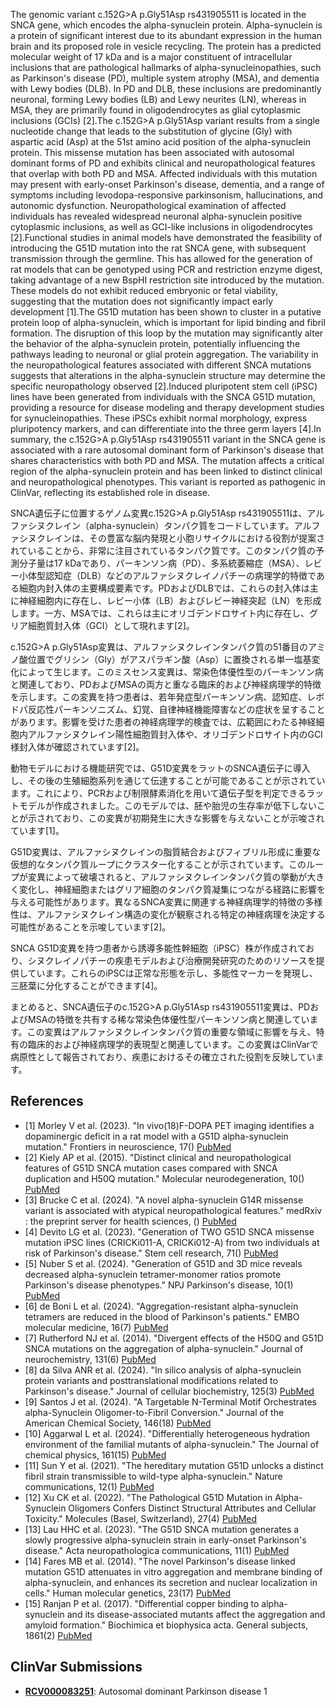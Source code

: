 
    
The genomic variant c.152G>A p.Gly51Asp rs431905511 is located in the SNCA gene, which encodes the alpha-synuclein protein. Alpha-synuclein is a protein of significant interest due to its abundant expression in the human brain and its proposed role in vesicle recycling. The protein has a predicted molecular weight of 17 kDa and is a major constituent of intracellular inclusions that are pathological hallmarks of alpha-synucleinopathies, such as Parkinson's disease (PD), multiple system atrophy (MSA), and dementia with Lewy bodies (DLB). In PD and DLB, these inclusions are predominantly neuronal, forming Lewy bodies (LB) and Lewy neurites (LN), whereas in MSA, they are primarily found in oligodendrocytes as glial cytoplasmic inclusions (GCIs) [2].The c.152G>A p.Gly51Asp variant results from a single nucleotide change that leads to the substitution of glycine (Gly) with aspartic acid (Asp) at the 51st amino acid position of the alpha-synuclein protein. This missense mutation has been associated with autosomal dominant forms of PD and exhibits clinical and neuropathological features that overlap with both PD and MSA. Affected individuals with this mutation may present with early-onset Parkinson's disease, dementia, and a range of symptoms including levodopa-responsive parkinsonism, hallucinations, and autonomic dysfunction. Neuropathological examination of affected individuals has revealed widespread neuronal alpha-synuclein positive cytoplasmic inclusions, as well as GCI-like inclusions in oligodendrocytes [2].Functional studies in animal models have demonstrated the feasibility of introducing the G51D mutation into the rat SNCA gene, with subsequent transmission through the germline. This has allowed for the generation of rat models that can be genotyped using PCR and restriction enzyme digest, taking advantage of a new BspHI restriction site introduced by the mutation. These models do not exhibit reduced embryonic or fetal viability, suggesting that the mutation does not significantly impact early development [1].The G51D mutation has been shown to cluster in a putative protein loop of alpha-synuclein, which is important for lipid binding and fibril formation. The disruption of this loop by the mutation may significantly alter the behavior of the alpha-synuclein protein, potentially influencing the pathways leading to neuronal or glial protein aggregation. The variability in the neuropathological features associated with different SNCA mutations suggests that alterations in the alpha-synuclein structure may determine the specific neuropathology observed [2].Induced pluripotent stem cell (iPSC) lines have been generated from individuals with the SNCA G51D mutation, providing a resource for disease modeling and therapy development studies for synucleinopathies. These iPSCs exhibit normal morphology, express pluripotency markers, and can differentiate into the three germ layers [4].In summary, the c.152G>A p.Gly51Asp rs431905511 variant in the SNCA gene is associated with a rare autosomal dominant form of Parkinson's disease that shares characteristics with both PD and MSA. The mutation affects a critical region of the alpha-synuclein protein and has been linked to distinct clinical and neuropathological phenotypes. This variant is reported as pathogenic in ClinVar, reflecting its established role in disease.

SNCA遺伝子に位置するゲノム変異c.152G>A p.Gly51Asp rs431905511は、アルファシヌクレイン（alpha-synuclein）タンパク質をコードしています。アルファシヌクレインは、その豊富な脳内発現と小胞リサイクルにおける役割が提案されていることから、非常に注目されているタンパク質です。このタンパク質の予測分子量は17 kDaであり、パーキンソン病（PD）、多系統萎縮症（MSA）、レビー小体型認知症（DLB）などのアルファシヌクレイノパチーの病理学的特徴である細胞内封入体の主要構成要素です。PDおよびDLBでは、これらの封入体は主に神経細胞内に存在し、レビー小体（LB）およびレビー神経突起（LN）を形成します。一方、MSAでは、これらは主にオリゴデンドロサイト内に存在し、グリア細胞質封入体（GCI）として現れます[2]。

c.152G>A p.Gly51Asp変異は、アルファシヌクレインタンパク質の51番目のアミノ酸位置でグリシン（Gly）がアスパラギン酸（Asp）に置換される単一塩基変化によって生じます。このミスセンス変異は、常染色体優性型のパーキンソン病と関連しており、PDおよびMSAの両方と重なる臨床的および神経病理学的特徴を示します。この変異を持つ患者は、若年発症型パーキンソン病、認知症、レボドパ反応性パーキンソニズム、幻覚、自律神経機能障害などの症状を呈することがあります。影響を受けた患者の神経病理学的検査では、広範囲にわたる神経細胞内アルファシヌクレイン陽性細胞質封入体や、オリゴデンドロサイト内のGCI様封入体が確認されています[2]。

動物モデルにおける機能研究では、G51D変異をラットのSNCA遺伝子に導入し、その後の生殖細胞系列を通じて伝達することが可能であることが示されています。これにより、PCRおよび制限酵素消化を用いて遺伝子型を判定できるラットモデルが作成されました。このモデルでは、胚や胎児の生存率が低下しないことが示されており、この変異が初期発生に大きな影響を与えないことが示唆されています[1]。

G51D変異は、アルファシヌクレインの脂質結合およびフィブリル形成に重要な仮想的なタンパク質ループにクラスター化することが示されています。このループが変異によって破壊されると、アルファシヌクレインタンパク質の挙動が大きく変化し、神経細胞またはグリア細胞のタンパク質凝集につながる経路に影響を与える可能性があります。異なるSNCA変異に関連する神経病理学的特徴の多様性は、アルファシヌクレイン構造の変化が観察される特定の神経病理を決定する可能性があることを示唆しています[2]。

SNCA G51D変異を持つ患者から誘導多能性幹細胞（iPSC）株が作成されており、シヌクレイノパチーの疾患モデルおよび治療開発研究のためのリソースを提供しています。これらのiPSCは正常な形態を示し、多能性マーカーを発現し、三胚葉に分化することができます[4]。

まとめると、SNCA遺伝子のc.152G>A p.Gly51Asp rs431905511変異は、PDおよびMSAの特徴を共有する稀な常染色体優性型パーキンソン病と関連しています。この変異はアルファシヌクレインタンパク質の重要な領域に影響を与え、特有の臨床的および神経病理学的表現型と関連しています。この変異はClinVarで病原性として報告されており、疾患におけるその確立された役割を反映しています。
    
## References
- [1] Morley V et al. (2023). "In vivo(18)F-DOPA PET imaging identifies a dopaminergic deficit in a rat model with a G51D alpha-synuclein mutation." Frontiers in neuroscience, 17() [PubMed](https://pubmed.ncbi.nlm.nih.gov/37292159/)
- [2] Kiely AP et al. (2015). "Distinct clinical and neuropathological features of G51D SNCA mutation cases compared with SNCA duplication and H50Q mutation." Molecular neurodegeneration, 10() [PubMed](https://pubmed.ncbi.nlm.nih.gov/26306801/)
- [3] Brucke C et al. (2024). "A novel alpha-synuclein G14R missense variant is associated with atypical neuropathological features." medRxiv : the preprint server for health sciences, () [PubMed](https://pubmed.ncbi.nlm.nih.gov/39399048/)
- [4] Devito LG et al. (2023). "Generation of TWO G51D SNCA missense mutation iPSC lines (CRICKi011-A, CRICKi012-A) from two individuals at risk of Parkinson's disease." Stem cell research, 71() [PubMed](https://pubmed.ncbi.nlm.nih.gov/37336145/)
- [5] Nuber S et al. (2024). "Generation of G51D and 3D mice reveals decreased alpha-synuclein tetramer-monomer ratios promote Parkinson's disease phenotypes." NPJ Parkinson's disease, 10(1) [PubMed](https://pubmed.ncbi.nlm.nih.gov/38424059/)
- [6] de Boni L et al. (2024). "Aggregation-resistant alpha-synuclein tetramers are reduced in the blood of Parkinson's patients." EMBO molecular medicine, 16(7) [PubMed](https://pubmed.ncbi.nlm.nih.gov/38839930/)
- [7] Rutherford NJ et al. (2014). "Divergent effects of the H50Q and G51D SNCA mutations on the aggregation of alpha-synuclein." Journal of neurochemistry, 131(6) [PubMed](https://pubmed.ncbi.nlm.nih.gov/24984882/)
- [8] da Silva ANR et al. (2024). "In silico analysis of alpha-synuclein protein variants and posttranslational modifications related to Parkinson's disease." Journal of cellular biochemistry, 125(3) [PubMed](https://pubmed.ncbi.nlm.nih.gov/38239037/)
- [9] Santos J et al. (2024). "A Targetable N-Terminal Motif Orchestrates alpha-Synuclein Oligomer-to-Fibril Conversion." Journal of the American Chemical Society, 146(18) [PubMed](https://pubmed.ncbi.nlm.nih.gov/38683963/)
- [10] Aggarwal L et al. (2024). "Differentially heterogeneous hydration environment of the familial mutants of alpha-synuclein." The Journal of chemical physics, 161(15) [PubMed](https://pubmed.ncbi.nlm.nih.gov/39412059/)
- [11] Sun Y et al. (2021). "The hereditary mutation G51D unlocks a distinct fibril strain transmissible to wild-type alpha-synuclein." Nature communications, 12(1) [PubMed](https://pubmed.ncbi.nlm.nih.gov/34716315/)
- [12] Xu CK et al. (2022). "The Pathological G51D Mutation in Alpha-Synuclein Oligomers Confers Distinct Structural Attributes and Cellular Toxicity." Molecules (Basel, Switzerland), 27(4) [PubMed](https://pubmed.ncbi.nlm.nih.gov/35209093/)
- [13] Lau HHC et al. (2023). "The G51D SNCA mutation generates a slowly progressive alpha-synuclein strain in early-onset Parkinson's disease." Acta neuropathologica communications, 11(1) [PubMed](https://pubmed.ncbi.nlm.nih.gov/37138318/)
- [14] Fares MB et al. (2014). "The novel Parkinson's disease linked mutation G51D attenuates in vitro aggregation and membrane binding of alpha-synuclein, and enhances its secretion and nuclear localization in cells." Human molecular genetics, 23(17) [PubMed](https://pubmed.ncbi.nlm.nih.gov/24728187/)
- [15] Ranjan P et al. (2017). "Differential copper binding to alpha-synuclein and its disease-associated mutants affect the aggregation and amyloid formation." Biochimica et biophysica acta. General subjects, 1861(2) [PubMed](https://pubmed.ncbi.nlm.nih.gov/27916677/)

    
## ClinVar Submissions
- **[RCV000083251](https://www.ncbi.nlm.nih.gov/clinvar/RCV000083251/)**: Autosomal dominant Parkinson disease 1

    